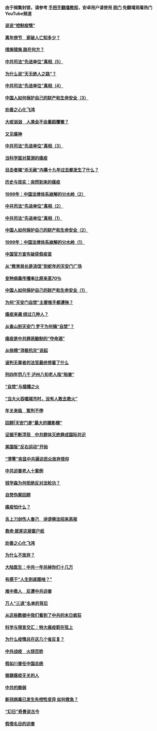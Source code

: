 #### 由于频繁封锁，请参考 [手把手翻墙教程](https://github.com/gfw-breaker/guides/wiki/)，安卓用户请使用 [网门](https://github.com/gfw-breaker/nogfw/blob/master/dl.md?t=02161300) 免翻墙观看热门YouTube频道 

#### [说说“控制疫情”](../pages/19/420831.md?t=02161300) 

#### [离年傍节　家破人亡知多少？](../pages/19/420563.md?t=02161300) 

#### [措施错施  路在何方？](../pages/19/420076.md?t=02161300) 

#### [中共司法“先进单位”真相（5）](../pages/19/419453.md?t=02161300) 

#### [为什么说“天无绝人之路”？](../pages/19/419618.md?t=02161300) 

#### [中共司法“先进单位”真相（4）](../pages/19/419452.md?t=02161300) 

#### [中国人如何保护自己的财产和生命安全（3）](../pages/19/419405.md?t=02161300) 

#### [劝善之心化飞鸿](../pages/19/418758.md?t=02161300) 

#### [大疫汹汹　人类会不会重蹈覆辙？](../pages/19/419691.md?t=02161300) 

#### [又见瘟神](../pages/19/419225.md?t=02161300) 

#### [中共司法“先进单位”真相（3）](../pages/19/419451.md?t=02161300) 

#### [当科学面对莫测的瘟疫](../pages/19/419625.md?t=02161300) 

#### [目击者揭“杀无赦”内幕十九年过去都发生了什么？](../pages/19/419617.md?t=02161300) 

#### [历史与现实：突然到来的瘟疫](../pages/19/419619.md?t=02161300) 

#### [1999年：中国法律体系崩解的分水岭（2）](../pages/19/419455.md?t=02161300) 

#### [中共司法“先进单位”真相（2）](../pages/19/419450.md?t=02161300) 

#### [中共司法“先进单位”真相（1）](../pages/19/419449.md?t=02161300) 

#### [中国人如何保护自己的财产和生命安全（2）](../pages/19/419404.md?t=02161300) 

#### [1999年：中国法律体系崩解的分水岭（1）](../pages/19/419454.md?t=02161300) 

#### [中国官方宣布破获假疫苗](../pages/19/419504.md?t=02161300) 

#### [从“教育局长是流氓”到蛇年的天安门广场](../pages/19/419470.md?t=02161300) 

#### [变种病毒传播率比原来高70％](../pages/19/419456.md?t=02161300) 

#### [中国人如何保护自己的财产和生命安全（1）](../pages/19/419403.md?t=02161300) 

#### [为何“天安门自焚”主要推手都遭殃？](../pages/19/419348.md?t=02161300) 

#### [瘟疫来袭 绕过几种人？](../pages/19/419349.md?t=02161300) 

#### [从香山到天安门 罗干为何搞“自焚”？](../pages/19/419270.md?t=02161300) 

#### [瘟疫是中共罪恶酿制的“夺命酒”](../pages/19/419223.md?t=02161300) 

#### [从徐栩“消极抗灾”说起](../pages/19/419224.md?t=02161300) 

#### [诬判无辜者的法官最终捞着了什么](../pages/19/419268.md?t=02161300) 

#### [刑四年罚八千 泸州八旬老人指“陷害”](../pages/19/419232.md?t=02161300) 

#### [“自焚”与插播之火](../pages/19/419226.md?t=02161300) 

#### [“当大火吞噬城市时，没有人敢去救火”](../pages/19/419077.md?t=02161300) 

#### [年关来临　冤判不停](../pages/19/419093.md?t=02161300) 

#### [回顾|天安门是“最大的摄影棚”](../pages/19/380866.md?t=02161300) 

#### [证据不断浮现　中共群体灭绝罪成国际共识](../pages/19/419031.md?t=02161300) 

#### [美国版“反右运动”开始](../pages/19/419030.md?t=02161300) 

#### [“清零”突显中共逼迫民众放弃信仰](../pages/19/418995.md?t=02161300) 

#### [中共迫害老人十案例](../pages/19/418831.md?t=02161300) 

#### [钱学森为何拒绝反对法轮功？](../pages/19/418905.md?t=02161300) 

#### [自焚伪案回顾](../pages/19/418799.md?t=02161300) 

#### [瘟疫怕什么？](../pages/19/418800.md?t=02161300) 

#### [舌上刀剑伤人害己　诽谤佛法招来恶报](../pages/19/418731.md?t=02161300) 

#### [救命 就差这层窗户纸](../pages/19/418706.md?t=02161300) 

#### [劝善之心化飞鸿](../pages/19/416766.md?t=02161300) 

#### [为什么不放弃？](../pages/19/418691.md?t=02161300) 

#### [大陆医生：中共一年杀掉你们十几万](../pages/19/418670.md?t=02161300) 

#### [有感于“人生到底图啥？”](../pages/19/418624.md?t=02161300) 

#### [难中救人　反遭中共迫害](../pages/19/418414.md?t=02161300) 

#### [万人“三退”名单的背后](../pages/19/418505.md?t=02161300) 

#### [从这些数据中我们看到了中共的末日疯狂](../pages/19/418420.md?t=02161300) 

#### [科学与预言交汇：特大瘟疫箭在弦上](../pages/19/418266.md?t=02161300) 

#### [为什么疫情总在这几个省反复？](../pages/19/418219.md?t=02161300) 

#### [中共战疫　火烧百姓](../pages/19/418220.md?t=02161300) 

#### [假如川普任中国总统](../pages/19/418174.md?t=02161300) 

#### [做跟瘟疫无关的人](../pages/19/418171.md?t=02161300) 

#### [中共的脆弱](../pages/19/418196.md?t=02161300) 

#### [新冠病毒已发生失控性变异 如何救急？](../pages/19/418032.md?t=02161300) 

#### [“幻日”奇景说古今](../pages/19/418033.md?t=02161300) 

#### [假借名目的迫害](../pages/19/418055.md?t=02161300) 

